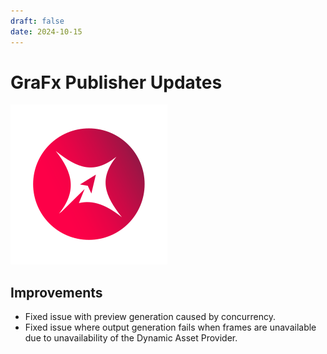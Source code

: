 ```yaml
---
draft: false
date: 2024-10-15
---
```


# GraFx Publisher Updates

![rn_icon](icon-GraFx-Publisher.svg)

<!-- more -->

## Improvements

- Fixed issue with preview generation caused by concurrency.
- Fixed issue where output generation fails when frames are unavailable due to unavailability of the Dynamic Asset Provider.
